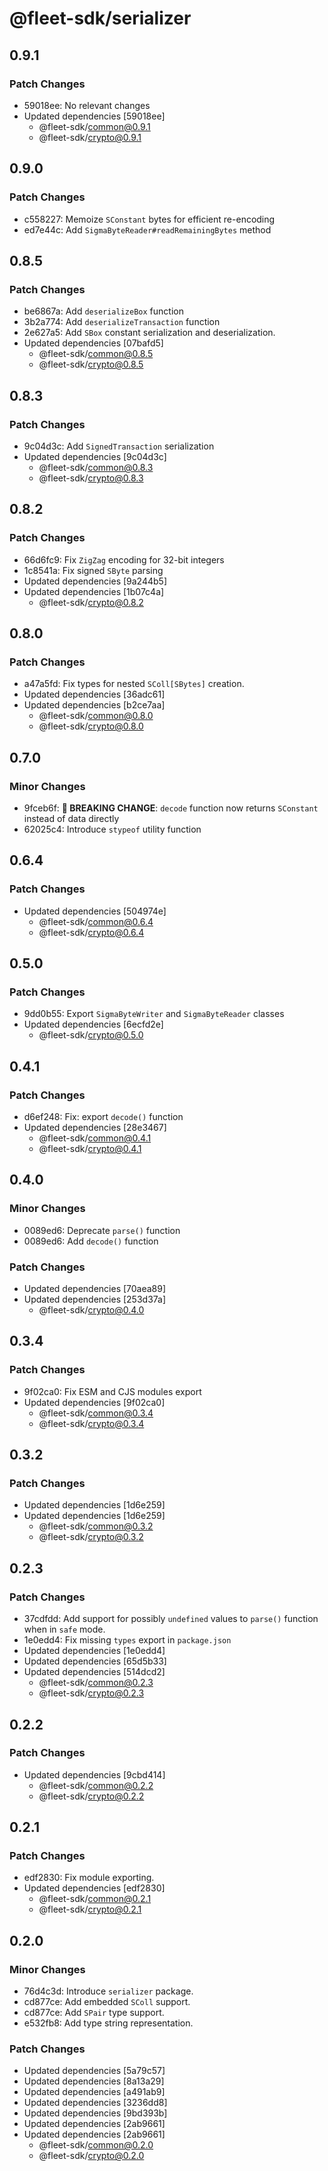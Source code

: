 # @fleet-sdk/serializer

## 0.9.1

### Patch Changes

- 59018ee: No relevant changes
- Updated dependencies [59018ee]
  - @fleet-sdk/common@0.9.1
  - @fleet-sdk/crypto@0.9.1

## 0.9.0

### Patch Changes

- c558227: Memoize `SConstant` bytes for efficient re-encoding
- ed7e44c: Add `SigmaByteReader#readRemainingBytes` method

## 0.8.5

### Patch Changes

- be6867a: Add `deserializeBox` function
- 3b2a774: Add `deserializeTransaction` function
- 2e627a5: Add `SBox` constant serialization and deserialization.
- Updated dependencies [07bafd5]
  - @fleet-sdk/common@0.8.5
  - @fleet-sdk/crypto@0.8.5

## 0.8.3

### Patch Changes

- 9c04d3c: Add `SignedTransaction` serialization
- Updated dependencies [9c04d3c]
  - @fleet-sdk/common@0.8.3
  - @fleet-sdk/crypto@0.8.3

## 0.8.2

### Patch Changes

- 66d6fc9: Fix `ZigZag` encoding for 32-bit integers
- 1c8541a: Fix signed `SByte` parsing
- Updated dependencies [9a244b5]
- Updated dependencies [1b07c4a]
  - @fleet-sdk/crypto@0.8.2

## 0.8.0

### Patch Changes

- a47a5fd: Fix types for nested `SColl[SBytes]` creation.
- Updated dependencies [36adc61]
- Updated dependencies [b2ce7aa]
  - @fleet-sdk/common@0.8.0
  - @fleet-sdk/crypto@0.8.0

## 0.7.0

### Minor Changes

- 9fceb6f: **🚨 BREAKING CHANGE**: `decode` function now returns `SConstant` instead of data directly
- 62025c4: Introduce `stypeof` utility function

## 0.6.4

### Patch Changes

- Updated dependencies [504974e]
  - @fleet-sdk/common@0.6.4
  - @fleet-sdk/crypto@0.6.4

## 0.5.0

### Patch Changes

- 9dd0b55: Export `SigmaByteWriter` and `SigmaByteReader` classes
- Updated dependencies [6ecfd2e]
  - @fleet-sdk/crypto@0.5.0

## 0.4.1

### Patch Changes

- d6ef248: Fix: export `decode()` function
- Updated dependencies [28e3467]
  - @fleet-sdk/common@0.4.1
  - @fleet-sdk/crypto@0.4.1

## 0.4.0

### Minor Changes

- 0089ed6: Deprecate `parse()` function
- 0089ed6: Add `decode()` function

### Patch Changes

- Updated dependencies [70aea89]
- Updated dependencies [253d37a]
  - @fleet-sdk/crypto@0.4.0

## 0.3.4

### Patch Changes

- 9f02ca0: Fix ESM and CJS modules export
- Updated dependencies [9f02ca0]
  - @fleet-sdk/common@0.3.4
  - @fleet-sdk/crypto@0.3.4

## 0.3.2

### Patch Changes

- Updated dependencies [1d6e259]
- Updated dependencies [1d6e259]
  - @fleet-sdk/common@0.3.2
  - @fleet-sdk/crypto@0.3.2

## 0.2.3

### Patch Changes

- 37cdfdd: Add support for possibly `undefined` values to `parse()` function when in `safe` mode.
- 1e0edd4: Fix missing `types` export in `package.json`
- Updated dependencies [1e0edd4]
- Updated dependencies [65d5b33]
- Updated dependencies [514dcd2]
  - @fleet-sdk/common@0.2.3
  - @fleet-sdk/crypto@0.2.3

## 0.2.2

### Patch Changes

- Updated dependencies [9cbd414]
  - @fleet-sdk/common@0.2.2
  - @fleet-sdk/crypto@0.2.2

## 0.2.1

### Patch Changes

- edf2830: Fix module exporting.
- Updated dependencies [edf2830]
  - @fleet-sdk/common@0.2.1
  - @fleet-sdk/crypto@0.2.1

## 0.2.0

### Minor Changes

- 76d4c3d: Introduce `serializer` package.
- cd877ce: Add embedded `SColl` support.
- cd877ce: Add `SPair` type support.
- e532fb8: Add type string representation.

### Patch Changes

- Updated dependencies [5a79c57]
- Updated dependencies [8a13a29]
- Updated dependencies [a491ab9]
- Updated dependencies [3236dd8]
- Updated dependencies [9bd393b]
- Updated dependencies [2ab9661]
- Updated dependencies [2ab9661]
  - @fleet-sdk/common@0.2.0
  - @fleet-sdk/crypto@0.2.0
